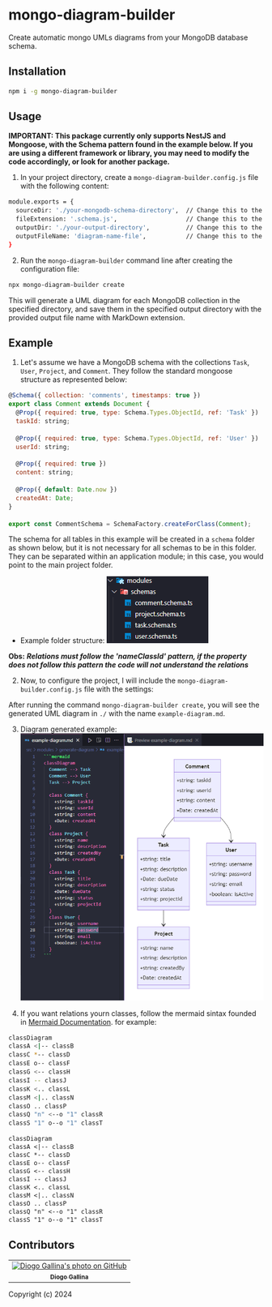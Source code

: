 # mongo-diagram-builder

Create automatic mongo UMLs diagrams from your MongoDB database schema.

## Installation
```bash
npm i -g mongo-diagram-builder
```

## Usage

**IMPORTANT: This package currently only supports NestJS and Mongoose, with the Schema pattern found in the example below. If you are using a different framework or library, you may need to modify the code accordingly, or look for another package.**

1. In your project directory, create a `mongo-diagram-builder.config.js` file with the following content:
```bash
module.exports = {
  sourceDir: './your-mongodb-schema-directory',  // Change this to the directory containing your MongoDB schema files
  fileExtension: '.schema.js',                   // Change this to the file extension of your MongoDB schema files
  outputDir: './your-output-directory',          // Change this to the directory where you want to save the generated UML diagrams
  outputFileName: 'diagram-name-file',           // Change this to the desired output file name
}
```

2. Run the `mongo-diagram-builder` command line after creating the configuration file:
```bash
npx mongo-diagram-builder create
```

This will generate a UML diagram for each MongoDB collection in the specified directory, and save them in the specified output directory with the provided output file name with MarkDown extension.

## Example 

1. Let's assume we have a MongoDB schema with the collections `Task`, `User`, `Project`, and `Comment`. They follow the standard mongoose structure as represented below:

```javascript
@Schema({ collection: 'comments', timestamps: true })
export class Comment extends Document {
  @Prop({ required: true, type: Schema.Types.ObjectId, ref: 'Task' })
  taskId: string;

  @Prop({ required: true, type: Schema.Types.ObjectId, ref: 'User' })
  userId: string;

  @Prop({ required: true })
  content: string;

  @Prop({ default: Date.now })
  createdAt: Date;
}

export const CommentSchema = SchemaFactory.createForClass(Comment);
```

The schema for all tables in this example will be created in a `schema` folder as shown below, but it is not necessary for all schemas to be in this folder. They can be separated within an application module; in this case, you would point to the main project folder.

- Example folder structure:
![Folder Structure](./readme-images/folder-structure.png)

**Obs:** ***Relations must follow the 'nameClassId' pattern, if the property does not follow this pattern the code will not understand the relations***

2. Now, to configure the project, I will include the  `mongo-diagram-builder.config.js` file with the settings:

After running the command `mongo-diagram-builder create`, you will see the generated UML diagram in `./` with the name `example-diagram.md`.

3. Diagram generated example:
![Diagram generated](./readme-images/diagram-generated.png)

4. If you want relations yourn classes, follow the mermaid sintax founded in [Mermaid Documentation](https://mermaid.js.org/syntax/classDiagram.html). for example:
```bash
classDiagram
classA <|-- classB
classC *-- classD
classE o-- classF
classG <-- classH
classI -- classJ
classK <.. classL
classM <|.. classN
classO .. classP
classQ "n" <--o "1" classR
classS "1" o--o "1" classT
```
```mermaid
classDiagram
classA <|-- classB
classC *-- classD
classE o-- classF
classG <-- classH
classI -- classJ
classK <.. classL
classM <|.. classN
classO .. classP
classQ "n" <--o "1" classR
classS "1" o--o "1" classT
```

## Contributors

<table>
  <tr>
    <td align="center">
      <a href="#">
        <img src="https://avatars.githubusercontent.com/u/88459755?v=4" width="100px;" border-radius='50%' alt="Diogo Gallina's photo on GitHub"/><br>
        <sub>
          <b>Diogo Gallina</b>
        </sub>
      </a>
    </td>
  </tr>
</table>
Copyright (c) 2024
